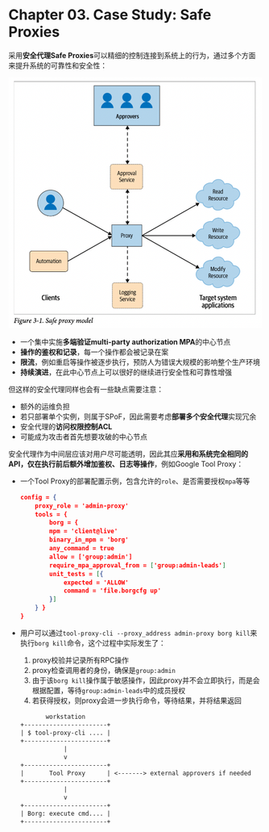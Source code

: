 # Chapter 03. Case Study: Safe Proxies

采用**安全代理Safe Proxies**可以精细的控制连接到系统上的行为，通过多个方面来提升系统的可靠性和安全性：

![3.1](images/3.1.png)

- 一个集中实施**多端验证multi-party authorization MPA**的中心节点
- **操作的鉴权和记录**，每一个操作都会被记录在案
- **限流**，例如重启等操作被逐步执行，预防人为错误大规模的影响整个生产环境
- **持续演进**，在此中心节点上可以很好的继续进行安全性和可靠性增强

但这样的安全代理同样也会有一些缺点需要注意：

- 额外的运维负担
- 若只部署单个实例，则属于SPoF，因此需要考虑**部署多个安全代理**实现冗余
- 安全代理的**访问权限控制ACL**
- 可能成为攻击者首先想要攻破的中心节点

安全代理作为中间层应该对用户尽可能透明，因此其应**采用和系统完全相同的API，仅在执行前后额外增加鉴权、日志等操作**，例如Google Tool Proxy：

- 一个Tool Proxy的部署配置示例，包含允许的`role`、是否需要授权`mpa`等等

    ```json
    config = {
        proxy_role = 'admin-proxy'
        tools = {
            borg = {
            mpm = 'client@live'
            binary_in_mpm = 'borg'
            any_command = true
            allow = ['group:admin']
            require_mpa_approval_from = ['group:admin-leads']
            unit_tests = [{
                expected = 'ALLOW'
                command = 'file.borgcfg up'
            }]
        } }
    }
    ```

- 用户可以通过`tool-proxy-cli --proxy_address admin-proxy borg kill`来执行`borg kill`命令，这个过程中实际发生了：
  1. proxy校验并记录所有RPC操作
  2. proxy检查调用者的身份，确保是`group:admin`
  3. 由于该`borg kill`操作属于敏感操作，因此proxy并不会立即执行，而是会根据配置，等待`group:admin-leads`中的成员授权
  4. 若获得授权，则proxy会进一步执行命令，等待结果，并将结果返回

    ```text
           workstation
    +-----------------------+
    | $ tool-proxy-cli .... |
    +-----------------------+
                |
                v
    +-----------------------+
    |       Tool Proxy      | <-------> external approvers if needed
    +-----------------------+
                |
                v
    +-----------------------+
    | Borg: execute cmd.... |
    +-----------------------+
    ```
